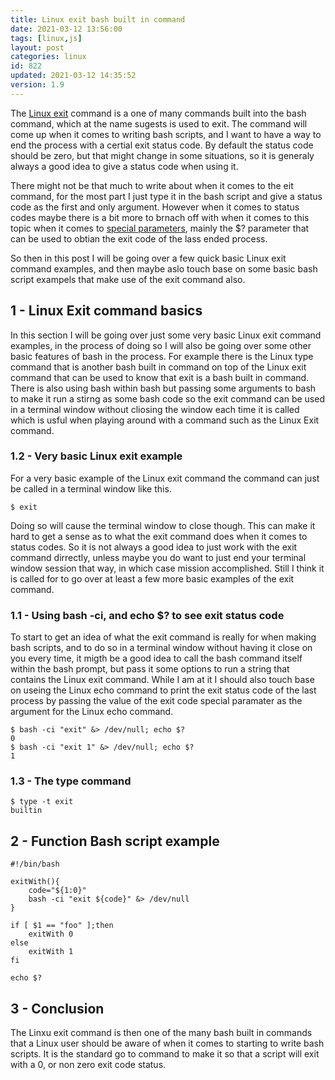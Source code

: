```yaml
---
title: Linux exit bash built in command
date: 2021-03-12 13:56:00
tags: [linux,js]
layout: post
categories: linux
id: 822
updated: 2021-03-12 14:35:52
version: 1.9
---
```


The [Linux exit](https://man7.org/linux/man-pages/man3/exit.3.html) command is a one of many commands built into the bash command, which at the name sugests is used to exit. The command will come up when it comes to writing bash scripts, and I want to have a way to end the process with a certial exit status code. By default the status code should be zero, but that might change in some situations, so it is generaly always a good idea to give a status code when using it.

There might not be that much to write about when it comes to the eit command, for the most part I just type it in the bash script and give a status code as the first and only argument. However when it comes to status codes maybe there is a bit more to brnach off with when it comes to this topic when it comes to [special parameters](/2020/12/08/linux-bash-script-parameters-special), mainly the \$\? parameter that can be used to obtian the exit code of the lass ended process.

So then in this post I will be going over a few quick basic Linux exit command examples, and then maybe aslo touch base on some basic bash script exampels that make use of the exit command also.

<!-- more -->

## 1 - Linux Exit command basics

In this section I will be going over just some very basic Linux exit command examples, in the process of doing so I will also be going over some other basic features of bash in the process. For example there is the Linux type command that is another bash built in command on top of the Linux exit command that can be used to know that exit is a bash built in command. There is also using bash within bash but passing some arguments to bash to make it run a stirng as some bash code so the exit command can be used in a terminal window without cliosing the window each time it is called which is usful when playing around with a command such as the Linux Exit command.

### 1.2 - Very basic Linux exit example

For a very basic example of the Linux exit command the command can just be called in a terminal window like this.

```
$ exit
```

Doing so will cause the terminal window to close though. This can make it hard to get a sense as to what the exit command does when it comes to status codes. So it is not always a good idea to just work with the exit command dirrectly, unless maybe you do want to just end your terminal window session that way, in which case mission accomplished. Still I think it is called for to go over at least a few more basic examples of the exit command.

### 1.1 - Using bash -ci, and echo $? to see exit status code

To start to get an idea of what the exit command is really for when making bash scripts, and to do so in a terminal window without having it close on you every time, it migth be a good idea to call the bash command itself within the bash prompt, but pass it some options to run a string that contains the Linux exit command. While I am at it I should also touch base on useing the Linux echo command to print the exit status code of the last process by passing the value of the exit code special paramater as the argument for the Linux echo command.

```
$ bash -ci "exit" &> /dev/null; echo $?
0
$ bash -ci "exit 1" &> /dev/null; echo $?
1
```

### 1.3 - The type command

```
$ type -t exit
builtin
```

## 2 - Function Bash script example

```
#!/bin/bash
 
exitWith(){
    code="${1:0}"
    bash -ci "exit ${code}" &> /dev/null
}
 
if [ $1 == "foo" ];then
    exitWith 0
else
    exitWith 1
fi
 
echo $?
```

## 3 - Conclusion

The Linxu exit command is then one of the many bash built in commands that a Linux user should be aware of when it comes to starting to write bash scripts. It is the standard go to command to make it so that a script will exit with a 0, or non zero exit code status.
